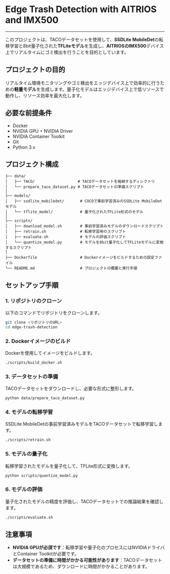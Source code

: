 # Edge Trash Detection with AITRIOS and IMX500

---

このプロジェクトは、TACOデータセットを使用して、**SSDLite MobileDet**の転移学習と8bit量子化された**TFLiteモデル**を生成し、**AITRIOSのIMX500**デバイス上でリアルタイムにゴミ検出を行うことを目的としています。

## プロジェクトの目的

リアルタイム環境モニタリングやゴミ検出をエッジデバイス上で効率的に行うための**軽量モデル**を生成します。量子化モデルはエッジデバイス上で低リソースで動作し、リソース効率を最大化します。

## 必要な前提条件

- Docker
- NVIDIA GPU + NVIDIA Driver
- NVIDIA Container Toolkit
- Git
- Python 3.x

## プロジェクト構成

```
├── data/
│   ├── TACO/                   # TACOデータセットを格納するディレクトリ
│   └── prepare_taco_dataset.py # TACOデータセットの準備スクリプト
│
├── models/
│   ├── ssdlite_mobiledet/       # COCOで事前学習済みのSSDLite MobileDetモデル
│   └── tflite_model/            # 量子化されたTFLite形式のモデル
│
├── scripts/
│   ├── download_model.sh        # 事前学習済みモデルのダウンロードスクリプト
│   ├── retrain.sh               # 転移学習用のスクリプト
│   ├── evaluate.sh              # モデルの評価スクリプト
│   └── quantize_model.py        # モデルを8bit量子化してTFLiteモデルに変換するスクリプト
│
├── Dockerfile                   # Dockerイメージをビルドするための設定ファイル
└── README.md                    # プロジェクトの概要と実行手順

```

## セットアップ手順

### 1. リポジトリのクローン

以下のコマンドでリポジトリをクローンします。

```bash
git clone <リポジトリのURL>
cd edge-trash-detection

```

### 2. Dockerイメージのビルド

Dockerを使用してイメージをビルドします。

```bash
./scripts/build_docker.sh

```

### 3. データセットの準備

TACOデータセットをダウンロードし、必要な形式に整形します。

```bash
python data/prepare_taco_dataset.py

```

### 4. モデルの転移学習

SSDLite MobileDetの事前学習済みモデルをTACOデータセットで転移学習します。

```bash
./scripts/retrain.sh

```

### 5. モデルの量子化

転移学習されたモデルを量子化して、TFLite形式に変換します。

```bash
python scripts/quantize_model.py

```

### 6. モデルの評価

量子化されたモデルの精度を評価し、TACOデータセットでの推論結果を確認します。

```bash
./scripts/evaluate.sh

```

## 注意事項

- **NVIDIA GPUが必須です**：転移学習や量子化のプロセスにはNVIDIAドライバとContainer Toolkitが必要です。
- **データセットの準備に時間がかかる可能性があります**：TACOデータセットは大規模であるため、ダウンロードに時間がかかることがあります。